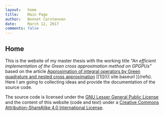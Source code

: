 ```yaml
---
layout:   home
title:    Main Page
author:   Bennet Carstensen
date:     March 12, 2017
comments: false
---
```


## Home

This is the website of my master thesis with the working title *"An efficient
implementation of the Green cross approximation method on GPGPUs"* based on the
article
[Approximation of integral operators by Green quadrature and nested cross approximation](https://link.springer.com/article/10.1007/s00211-015-0757-y)
[\[1\]]({{ site.baseurl }}/refs). Here I am going to collecting ideas and
provide the documentation of the source code.

The source code is licensed under the
[GNU Lesser General Public License](https://www.gnu.org/licenses/lgpl-3.0.html)
and the content of this website (code and text) under a
[Creative Commons Attribution-ShareAlike 4.0 International License](https://creativecommons.org/licenses/by-sa/4.0).
